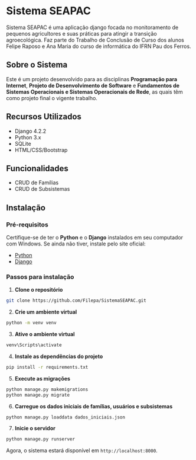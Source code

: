 # Sistema SEAPAC

Sistema SEAPAC é uma aplicação django focada no monitoramento de pequenos agricultores e suas práticas para atingir a transição agroecológica. Faz parte do Trabalho de Conclusão de Curso dos alunos Felipe Raposo e Ana Maria do curso de informática do IFRN Pau dos Ferros.

## Sobre o Sistema

Este é um projeto desenvolvido para as disciplinas **Programação para Internet**, **Projeto de Desenvolvimento de Software** e **Fundamentos de Sistemas Operacionais e Sistemas Operacionais de Rede**, as quais têm como projeto final o vigente trabalho. 

## Recursos Utilizados

* Django 4.2.2
* Python 3.x
* SQLite
* HTML/CSS/Bootstrap

## Funcionalidades

* CRUD de Famílias
* CRUD de Subsistemas

## Instalação

### Pré-requisitos

Certifique-se de ter o **Python** e o **Django** instalados em seu computador com Windows.
Se ainda não tiver, instale pelo site oficial:

* [Python](https://www.python.org/downloads/)
* [Django](https://docs.djangoproject.com/en/4.2/topics/install/)

### Passos para instalação

1. **Clone o repositório**

```bash
git clone https://github.com/Filepa/SistemaSEAPAC.git
```

2. **Crie um ambiente virtual**

```bash
python -m venv venv
```

3. **Ative o ambiente virtual**

```bash
venv\Scripts\activate
```

4. **Instale as dependências do projeto**

```bash
pip install -r requirements.txt
```

5. **Execute as migrações**

```bash
python manage.py makemigrations
python manage.py migrate
```

6. **Carregue os dados iniciais de famílias, usuários e subsistemas**

```bash
python manage.py loaddata dados_iniciais.json
```

7. **Inicie o servidor**

```bash
python manage.py runserver
```

Agora, o sistema estará disponível em `http://localhost:8000`.
